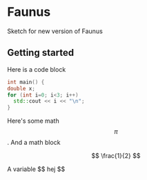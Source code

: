 <script src="https://cdnjs.cloudflare.com/ajax/libs/mathjax/2.7.0/MathJax.js?config=TeX-AMS-MML_HTMLorMML" type="text/javascript"></script>

# Faunus
Sketch for new version of Faunus

## Getting started

Here is a code block

``` cpp
int main() {
double x;
for (int i=0; i<3; i++)
  std::cout << i << "\n";
}
```


Here's some math $$\pi$$. And a math block

$$
\frac{1}{2}
$$

A variable \$\$ hej $$

